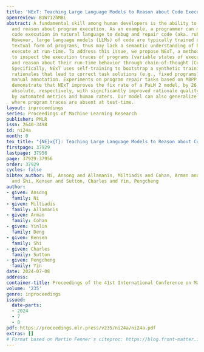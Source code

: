 ```yaml
---
title: 'NExT: Teaching Large Language Models to Reason about Code Execution'
openreview: B1W712hMBi
abstract: A fundamental skill among human developers is the ability to understand
  and reason about program execution. As an example, a programmer can mentally simulate
  code execution in natural language to debug and repair code (aka. rubber duck debugging).
  However, large language models (LLMs) of code are typically trained on the surface
  textual form of programs, thus may lack a semantic understanding of how programs
  execute at run-time. To address this issue, we propose NExT, a method to teach LLMs
  to inspect the execution traces of programs (variable states of executed lines)
  and reason about their run-time behavior through chain-of-thought (CoT) rationales.
  Specifically, NExT uses self-training to bootstrap a synthetic training set of execution-aware
  rationales that lead to correct task solutions (e.g., fixed programs) without laborious
  manual annotation. Experiments on program repair tasks based on MBPP and HumanEval
  demonstrate that NExT improves the fix rate of a PaLM 2 model, by 26.1% and 10.3%
  absolute, respectively, with significantly improved rationale quality as verified
  by automated metrics and human raters. Our model can also generalize to scenarios
  where program traces are absent at test-time.
layout: inproceedings
series: Proceedings of Machine Learning Research
publisher: PMLR
issn: 2640-3498
id: ni24a
month: 0
tex_title: "{NE}x{T}: Teaching Large Language Models to Reason about Code Execution"
firstpage: 37929
lastpage: 37956
page: 37929-37956
order: 37929
cycles: false
bibtex_author: Ni, Ansong and Allamanis, Miltiadis and Cohan, Arman and Deng, Yinlin
  and Shi, Kensen and Sutton, Charles and Yin, Pengcheng
author:
- given: Ansong
  family: Ni
- given: Miltiadis
  family: Allamanis
- given: Arman
  family: Cohan
- given: Yinlin
  family: Deng
- given: Kensen
  family: Shi
- given: Charles
  family: Sutton
- given: Pengcheng
  family: Yin
date: 2024-07-08
address:
container-title: Proceedings of the 41st International Conference on Machine Learning
volume: '235'
genre: inproceedings
issued:
  date-parts:
  - 2024
  - 7
  - 8
pdf: https://proceedings.mlr.press/v235/ni24a/ni24a.pdf
extras: []
# Format based on Martin Fenner's citeproc: https://blog.front-matter.io/posts/citeproc-yaml-for-bibliographies/
---
```

